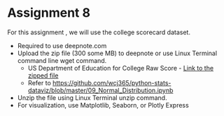 # **Assignment 8**
For this assignment , we will use the college scorecard dataset.<br>
- Required to use deepnote.com
- Upload the zip file (300 some MB) to deepnote or use Linux Terminal command line wget command. 
  - US Department of Education for College Raw Score - [Link to the zipped file]( https://ed-public-download.app.cloud.gov/downloads/CollegeScorecard_Raw_Data_01192021.zip)
  - Refer to https://github.com/wcj365/python-stats-dataviz/blob/master/09_Normal_Distribution.ipynb 
- Unzip the file using Linux Terminal unzip command.
- For visualization, use Matplotlib, Seaborn, or Plotly Express
